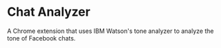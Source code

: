 # Chat Analyzer

A Chrome extension that uses IBM Watson's tone analyzer to analyze the tone of Facebook chats.